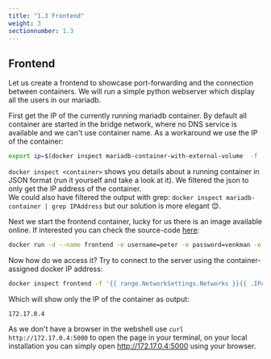 ```yaml
---
title: "1.3 Frontend"
weight: 3
sectionnumber: 1.3
---
```


## Frontend

Let us create a frontend to showcase port-forwarding and the connection between containers. We will run a simple python webserver which display all the users in our mariadb.

First get the IP of the currently running mariadb container. By default all container are started in the bridge network, where no DNS service is available and we can't use container name. As a workaround we use the IP of the container:

```bash
export ip=$(docker inspect mariadb-container-with-external-volume  -f '{{ range.NetworkSettings.Networks }}{{ .IPAddress }}{{ end }}')
```

`docker inspect <container>` shows you details about a running container in JSON format (run it yourself and take a look at it). We filtered the json to only get the IP address of the container.  
We could also have filtered the output with grep: `docker inspect mariadb-container | grep IPAddress` but our solution is more elegant 😊.

Next we start the frontend container, lucky for us there is an image available online. If interested you can check the source-code [here](https://github.com/songlaa/container-lab-fronted):

```bash
docker run -d --name frontend -e username=peter -e password=venkman -e servername=$ip grafgabriel/container-lab-frontend
```

Now how do we access it? Try to connect to the server using the container-assigned docker IP address:

```bash
docker inspect frontend -f '{{ range.NetworkSettings.Networks }}{{ .IPAddress }}{{ end }}'
```

Which will show only the IP of the container as output:

```
172.17.0.4
```

As we don't have a browser in the webshell use `curl http://172.17.0.4:5000` to open the page in your terminal, on your local installation you can simply open <http://172.17.0.4:5000> using your browser.
